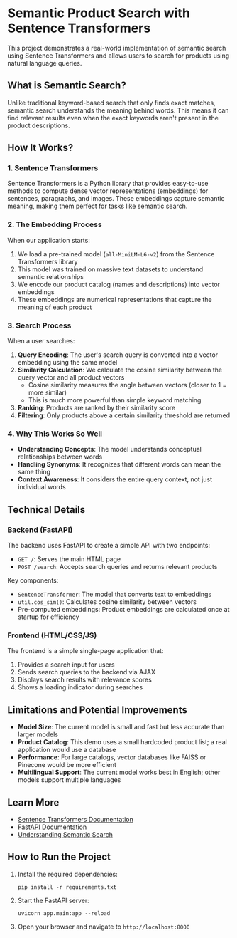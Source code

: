 # Semantic Product Search with Sentence Transformers

This project demonstrates a real-world implementation of semantic search using Sentence Transformers and allows users to search for products using natural language queries.

## What is Semantic Search?

Unlike traditional keyword-based search that only finds exact matches, semantic search understands the meaning behind words. This means it can find relevant results even when the exact keywords aren't present in the product descriptions.

## How It Works?

### 1. Sentence Transformers

Sentence Transformers is a Python library that provides easy-to-use methods to compute dense vector representations (embeddings) for sentences, paragraphs, and images. These embeddings capture semantic meaning, making them perfect for tasks like semantic search.

### 2. The Embedding Process

When our application starts:

1. We load a pre-trained model (`all-MiniLM-L6-v2`) from the Sentence Transformers library
2. This model was trained on massive text datasets to understand semantic relationships
3. We encode our product catalog (names and descriptions) into vector embeddings
4. These embeddings are numerical representations that capture the meaning of each product

### 3. Search Process

When a user searches:

1. **Query Encoding**: The user's search query is converted into a vector embedding using the same model
2. **Similarity Calculation**: We calculate the cosine similarity between the query vector and all product vectors
   - Cosine similarity measures the angle between vectors (closer to 1 = more similar)
   - This is much more powerful than simple keyword matching
3. **Ranking**: Products are ranked by their similarity score
4. **Filtering**: Only products above a certain similarity threshold are returned

### 4. Why This Works So Well

- **Understanding Concepts**: The model understands conceptual relationships between words
- **Handling Synonyms**: It recognizes that different words can mean the same thing
- **Context Awareness**: It considers the entire query context, not just individual words

## Technical Details

### Backend (FastAPI)

The backend uses FastAPI to create a simple API with two endpoints:
- `GET /`: Serves the main HTML page
- `POST /search`: Accepts search queries and returns relevant products

Key components:
- `SentenceTransformer`: The model that converts text to embeddings
- `util.cos_sim()`: Calculates cosine similarity between vectors
- Pre-computed embeddings: Product embeddings are calculated once at startup for efficiency

### Frontend (HTML/CSS/JS)

The frontend is a simple single-page application that:
1. Provides a search input for users
2. Sends search queries to the backend via AJAX
3. Displays search results with relevance scores
4. Shows a loading indicator during searches

## Limitations and Potential Improvements

- **Model Size**: The current model is small and fast but less accurate than larger models
- **Product Catalog**: This demo uses a small hardcoded product list; a real application would use a database
- **Performance**: For large catalogs, vector databases like FAISS or Pinecone would be more efficient
- **Multilingual Support**: The current model works best in English; other models support multiple languages

## Learn More

- [Sentence Transformers Documentation](https://www.sbert.net/)
- [FastAPI Documentation](https://fastapi.tiangolo.com/)
- [Understanding Semantic Search](https://huggingface.co/blog/semantic-search)

## How to Run the Project

1. Install the required dependencies:
   ```
   pip install -r requirements.txt
   ```

2. Start the FastAPI server:
   ```
   uvicorn app.main:app --reload
   ```

3. Open your browser and navigate to `http://localhost:8000`